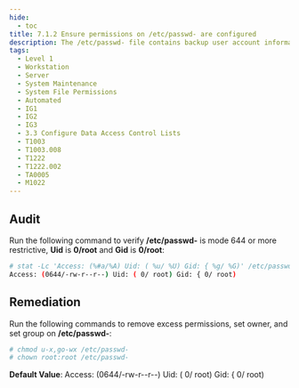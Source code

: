 ```yaml
---
hide:
  - toc
title: 7.1.2 Ensure permissions on /etc/passwd- are configured
description: The /etc/passwd- file contains backup user account information.
tags:
  - Level 1
  - Workstation
  - Server
  - System Maintenance
  - System File Permissions
  - Automated
  - IG1
  - IG2
  - IG3
  - 3.3 Configure Data Access Control Lists
  - T1003
  - T1003.008
  - T1222
  - T1222.002
  - TA0005
  - M1022
---
```


## Audit
Run the following command to verify **/etc/passwd-** is mode 644 or more restrictive, **Uid** is **0/root** and **Gid** is **0/root**:
```bash
# stat -Lc 'Access: (%#a/%A) Uid: ( %u/ %U) Gid: { %g/ %G)' /etc/passwd-
Access: (0644/-rw-r--r--) Uid: ( 0/ root) Gid: { 0/ root)
```

## Remediation
Run the following commands to remove excess permissions, set owner, and set group on **/etc/passwd-**:
```bash
# chmod u-x,go-wx /etc/passwd-
# chown root:root /etc/passwd-
```

**Default Value**:
Access: (0644/-rw-r--r--) Uid: ( 0/ root) Gid: { 0/ root)
